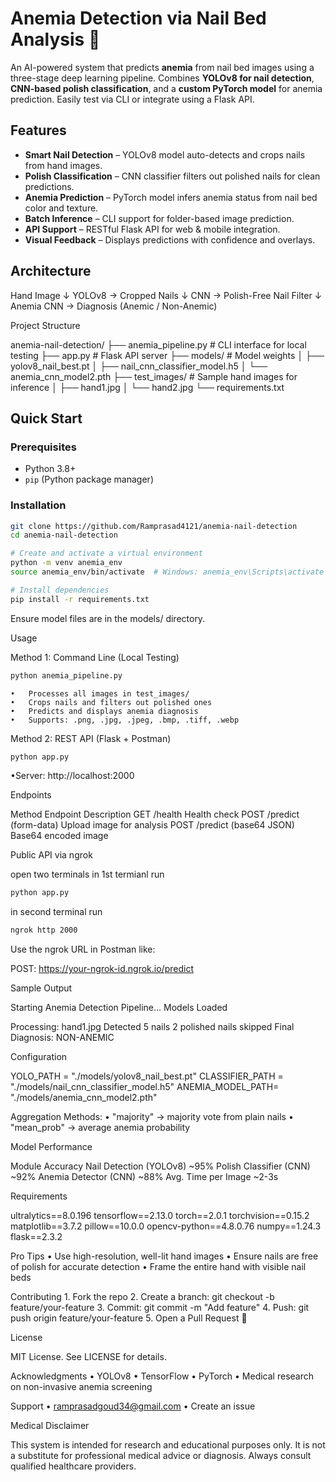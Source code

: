 #  Anemia Detection via Nail Bed Analysis 🧠

An AI-powered system that predicts **anemia** from nail bed images using a three-stage deep learning pipeline. Combines **YOLOv8 for nail detection**, **CNN-based polish classification**, and a **custom PyTorch model** for anemia prediction. Easily test via CLI or integrate using a Flask API.


##  Features

-  **Smart Nail Detection** – YOLOv8 model auto-detects and crops nails from hand images.
-  **Polish Classification** – CNN classifier filters out polished nails for clean predictions.
-  **Anemia Prediction** – PyTorch model infers anemia status from nail bed color and texture.
-  **Batch Inference** – CLI support for folder-based image prediction.
-  **API Support** – RESTful Flask API for web & mobile integration.
-  **Visual Feedback** – Displays predictions with confidence and overlays.



##  Architecture

Hand Image
↓
YOLOv8 → Cropped Nails
↓
CNN → Polish-Free Nail Filter
↓
Anemia CNN → Diagnosis (Anemic / Non-Anemic)


 Project Structure

anemia-nail-detection/
├── anemia_pipeline.py         # CLI interface for local testing
├── app.py                     # Flask API server
├── models/                    # Model weights
│   ├── yolov8_nail_best.pt
│   ├── nail_cnn_classifier_model.h5
│   └── anemia_cnn_model2.pth
├── test_images/               # Sample hand images for inference
│   ├── hand1.jpg
│   └── hand2.jpg
└── requirements.txt


##  Quick Start

###  Prerequisites
- Python 3.8+
- `pip` (Python package manager)

###  Installation

```bash
git clone https://github.com/Ramprasad4121/anemia-nail-detection
cd anemia-nail-detection

# Create and activate a virtual environment
python -m venv anemia_env
source anemia_env/bin/activate  # Windows: anemia_env\Scripts\activate

# Install dependencies
pip install -r requirements.txt
```
Ensure model files are in the models/ directory.


 Usage

Method 1: Command Line (Local Testing)

```bash
python anemia_pipeline.py
```

	•	Processes all images in test_images/
	•	Crops nails and filters out polished ones
	•	Predicts and displays anemia diagnosis
	•	Supports: .png, .jpg, .jpeg, .bmp, .tiff, .webp


Method 2: REST API (Flask + Postman)

```bash
python app.py
```
•Server: http://localhost:2000

Endpoints

Method	Endpoint	Description
GET	/health	Health check
POST	/predict (form-data)	Upload image for analysis
POST	/predict (base64 JSON)	Base64 encoded image


Public API via ngrok

open two terminals
in 1st termianl run
```bash
python app.py
```
in second terminal run
```bash
ngrok http 2000
```

Use the ngrok URL in Postman like:

POST: https://your-ngrok-id.ngrok.io/predict


 Sample Output

 Starting Anemia Detection Pipeline...
 Models Loaded

 Processing: hand1.jpg
 Detected 5 nails
 2 polished nails skipped
 Final Diagnosis: NON-ANEMIC




 Configuration

YOLO_PATH        = "./models/yolov8_nail_best.pt"
CLASSIFIER_PATH  = "./models/nail_cnn_classifier_model.h5"
ANEMIA_MODEL_PATH= "./models/anemia_cnn_model2.pth"

Aggregation Methods:
	•	"majority" → majority vote from plain nails
	•	"mean_prob" → average anemia probability



 Model Performance

Module	Accuracy
Nail Detection (YOLOv8)	~95%
Polish Classifier (CNN)	~92%
Anemia Detector (CNN)	~88%
Avg. Time per Image	~2-3s



 Requirements

ultralytics==8.0.196
tensorflow==2.13.0
torch==2.0.1
torchvision==0.15.2
matplotlib==3.7.2
pillow==10.0.0
opencv-python==4.8.0.76
numpy==1.24.3
flask==2.3.2




Pro Tips
	•	Use high-resolution, well-lit hand images
	•	Ensure nails are free of polish for accurate detection
	•	Frame the entire hand with visible nail beds



Contributing
	1.	Fork the repo
	2.	Create a branch: git checkout -b feature/your-feature
	3.	Commit: git commit -m "Add feature"
	4.	Push: git push origin feature/your-feature
	5.	Open a Pull Request 🚀



License

MIT License. See LICENSE for details.



Acknowledgments
	•	YOLOv8
	•	TensorFlow
	•	PyTorch
	•	Medical research on non-invasive anemia screening



Support
	•	ramprasadgoud34@gmail.com
	•	Create an issue



Medical Disclaimer

This system is intended for research and educational purposes only. It is not a substitute for professional medical advice or diagnosis. Always consult qualified healthcare providers.
